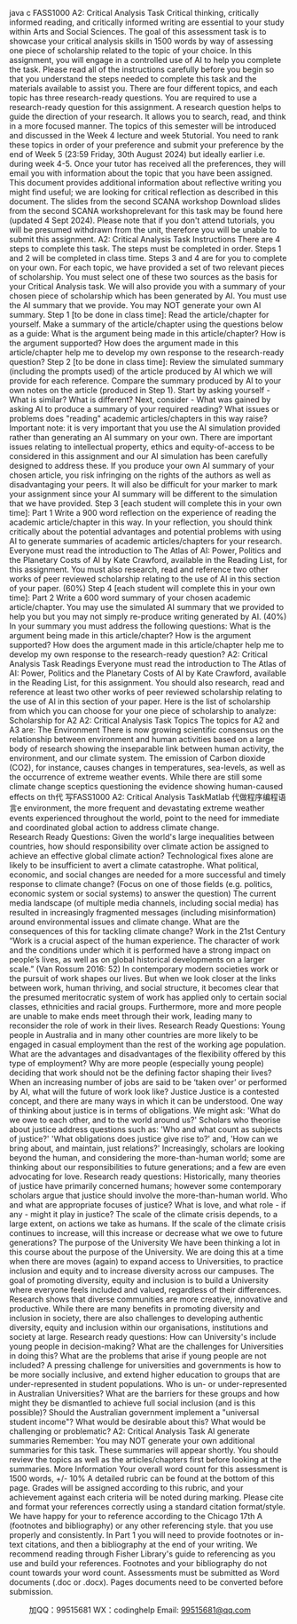 java c
FASS1000
A2: Critical Analysis Task
Critical thinking, critically informed reading, and critically informed writing are essential to your study within Arts and Social Sciences. The goal of this assessment task is to showcase your critical analysis skills in 1500 words by way of assessing one piece of scholarship related to the topic of your choice. In this assignment, you will engage in a controlled use of AI to help you complete the task. Please read all of the instructions carefully before you begin so that you understand the steps needed to complete this task and the materials available to assist you.
There are four different topics, and each topic has three research-ready questions. You are required to use a research-ready question for this assignment. A research question helps to guide the direction of your research. It allows you to search, read, and think in a more focused manner.
The topics of this semester will be introduced and discussed in the Week 4 lecture and week 5tutorial. You need to rank these topics in order of your preference and submit your preference by the end of Week 5 (23:59 Friday, 30th August 2024) but ideally earlier i.e. during week 4-5. Once your tutor has received all the preferences, they will email you with information about the topic that you have been assigned.
This document provides additional information about reflective writing you might find useful; we are looking for critical reflection as described in this document.
The slides from the second SCANA workshop Download slides from the second SCANA workshoprelevant for this task may be found here (updated 4 Sept 2024).
Please note that if you don't attend tutorials, you will be presumed withdrawn from the unit, therefore you will be unable to submit this assignment.
A2: Critical Analysis Task Instructions
There are 4 steps to complete this task. The steps must be completed in order. Steps 1 and 2 will be completed in class time. Steps 3 and 4 are for you to complete on your own.
For each topic, we have provided a set of two relevant pieces of scholarship. You must select one of these two sources as the basis for your Critical Analysis task. We will also provide you with a summary of your chosen piece of scholarship which has been generated by AI. You must use the AI summary that we provide. You may NOT generate your own AI summary.
Step 1 [to be done in class time]: Read the article/chapter for yourself. Make a summary of the article/chapter using the questions below as a guide:
What is the argument being made in this article/chapter?
How is the argument supported?
How does the argument made in this article/chapter help me to develop my own response to the research-ready question?
Step 2 [to be done in class time]: Review the simulated summary (including the prompts used) of the article produced by AI which we will provide for each reference. Compare the summary produced by AI to your own notes on the article (produced in Step 1). Start by asking yourself - What is similar? What is different? Next, consider - What was gained by asking AI to produce a summary of your required reading? What issues or problems does "reading" academic articles/chapters in this way raise?
Important note: it is very important that you use the AI simulation provided rather than generating an AI summary on your own. There are important issues relating to intellectual property, ethics and equity-of-access to be considered in this assignment and our AI simulation has been carefully designed to address these. If you produce your own AI summary of your chosen article, you risk infringing on the rights of the authors as well as disadvantaging your peers. It will also be difficult for your marker to mark your assignment since your AI summary will be different to the simulation that we have provided.
Step 3 [each student will complete this in your own time]: Part 1 Write a 900 word reflection on the experience of reading the academic article/chapter in this way. In your reflection, you should think critically about the potential advantages and potential problems with using AI to generate summaries of academic articles/chapters for your research. Everyone must read the introduction to The Atlas of AI: Power, Politics and the Planetary Costs of AI by Kate Crawford, available in the Reading List, for this assignment. You must also research, read and reference two other works of peer reviewed scholarship relating to the use of AI in this section of your paper. (60%)
Step 4 [each student will complete this in your own time]: Part 2 Write a 600 word summary of your chosen academic article/chapter. You may use the simulated AI summary that we provided to help you but you may not simply re-produce writing generated by AI.    (40%) In your summary you must address the following questions:
   What is the argument being made in this article/chapter?
   How is the argument supported?
   How does the argument made in this article/chapter help me to develop my own response to the research-ready question?
A2: Critical Analysis Task Readings
Everyone must read the introduction to The Atlas of AI: Power, Politics and the Planetary Costs of AI by Kate Crawford, available in the Reading List, for this assignment. You should also research, read and reference at least two other works of peer reviewed scholarship relating to the use of AI in this section of your paper.
Here is the list of scholarship from which you can choose for your one piece of scholarship to analyze: Scholarship for A2
A2: Critical Analysis Task Topics
The topics for A2 and A3 are:
The Environment
There is now growing scientific consensus on the relationship between environment and human activities based on a large body of research showing the inseparable link between human activity, the environment, and our climate system. The emission of Carbon dioxide (CO2), for instance, causes changes in temperatures, sea-levels, as well as the occurrence of extreme weather events. While there are still some climate change sceptics questioning the evidence showing human-caused effects on th代 写FASS1000 A2: Critical Analysis TaskMatlab
代做程序编程语言e environment, the more frequent and devastating extreme weather events experienced throughout the world, point to the need for immediate and coordinated global action to address climate change.       
Research Ready Questions:
Given the world's large inequalities between countries, how should responsibility over climate action be assigned to achieve an effective global climate action?
Technological fixes alone are likely to be insufficient to avert a climate catastrophe. What political, economic, and social changes are needed for a more successful and timely response to climate change? (Focus on one of those fields (e.g. politics, economic system or social systems) to answer the question)
The current media landscape (of multiple media channels, including social media) has resulted in increasingly fragmented messages (including misinformation) around environmental issues and climate change. What are the consequences of this for tackling climate change? 
Work in the 21st Century
“Work is a crucial aspect of the human experience. The character of work and the conditions under which it is performed have a strong impact on people’s lives, as well as on global historical developments on a larger scale.” (Van Rossum 2016: 52) In contemporary modern societies work or the pursuit of work shapes our lives. But when we look closer at the links between work, human thriving, and social structure, it becomes clear that the presumed meritocratic system of work has applied only to certain social classes, ethnicities and racial groups. Furthermore, more and more people are unable to make ends meet through their work, leading many to reconsider the role of work in their lives.
Research Ready Questions:
Young people in Australia and in many other countries are more likely to be engaged in casual employment than the rest of the working age population. What are the advantages and disadvantages of the flexibility offered by this type of employment?
Why are more people (especially young people) deciding that work should not be the defining factor shaping their lives?
When an increasing number of jobs are said to be ‘taken over’ or performed by AI, what will the future of work look like?
Justice
Justice is a contested concept, and there are many ways in which it can be understood. One way of thinking about justice is in terms of obligations. We might ask: 'What do we owe to each other, and to the world around us?' Scholars who theorise about justice address questions such as: 'Who and what count as subjects of justice?' 'What obligations does justice give rise to?' and, 'How can we bring about, and maintain, just relations?' Increasingly, scholars are looking beyond the human, and considering the more-than-human world; some are thinking about our responsibilities to future generations; and a few are even advocating for love.
Research ready questions:
Historically, many theories of justice have primarily concerned humans; however some contemporary scholars argue that justice should involve the more-than-human world. Who and what are appropriate focuses of justice?
What is love, and what role - if any - might it play in justice?
The scale of the climate crisis depends, to a large extent, on actions we take as humans. If the scale of the climate crisis continues to increase, will this increase or decrease what we owe to future generations?
The purpose of the University
We have been thinking a lot in this course about the purpose of the University. We are doing this at a time when there are moves (again) to expand access to Universities, to practice inclusion and equity and to increase diversity across our campuses. The goal of promoting diversity, equity and inclusion is to build a University where everyone feels included and valued, regardless of their differences. Research shows that diverse communities are more creative, innovative and productive. While there are many benefits in promoting diversity and inclusion in society, there are also challenges to developing authentic diversity, equity and inclusion within our organisations, institutions and society at large.
Research ready questions:
How can University's include young people in decision-making? What are the challenges for Universities in doing this? What are the problems that arise if young people are not included?
A pressing challenge for universities and governments is how to be more socially inclusive, and extend higher education to groups that are under-represented in student populations. Who is un- or under-represented in Australian Universities? What are the barriers for these groups and how might they be dismantled to achieve full social inclusion (and is this possible)?
Should the Australian government implement a "universal student income"? What would be desirable about this? What would be challenging or problematic?
A2: Critical Analysis Task AI generate summaries
Remember: You may NOT generate your own additional summaries for this task. These summaries will appear shortly. You should review the topics as well as the articles/chapters first before looking at the summaries.
More Information
Your overall word count for this assessment is 1500 words, +/- 10%
A detailed rubric can be found at the bottom of this page. Grades will be assigned according to this rubric, and your achievement against each criteria will be noted during marking.
Please cite and format your references correctly using a standard citation format/style. We have happy for your to reference according to the Chicago 17th A (footnotes and bibliography) or any other referencing style. that you use properly and consistently. In Part 1 you will need to provide footnotes or in-text citations, and then a bibliography at the end of your writing. We recommend reading through Fisher Library's guide to referencing as you use and build your references. Footnotes and your bibliography do not count towards your word count. 
Assessments must be submitted as Word documents (.doc or .docx). Pages documents need to be converted before submission.

         
加QQ：99515681  WX：codinghelp  Email: 99515681@qq.com
